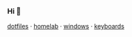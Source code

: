 ### Hi 👋

<!-- Employers: [resume.pdf](https://github.com/brettinternet/cv/blob/master/resume.pdf) | [cv.pdf](https://github.com/brettinternet/cv/blob/master/cv.pdf) -->

[dotfiles](https://github.com/brettinternet/dotfiles) · [homelab](https://github.com/brettinternet/homelab) · [windows](https://github.com/brettinternet/windows) · [keyboards](https://github.com/brettinternet/keyboards)
